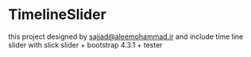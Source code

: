 # TimelineSlider
this project designed by sajjad@aleemohammad.ir
and include time line slider with slick slider + bootstrap 4.3.1 + tester
